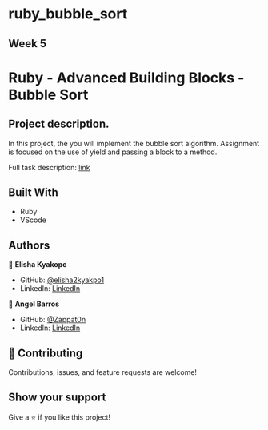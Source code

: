 # ruby_bubble_sort[](https://img.shields.io/badge/Microverse-blueviolet)

## Week 5

# Ruby - Advanced Building Blocks - Bubble Sort

## Project description. 

In this project, the you will implement the bubble sort algorithm. Assignment is focused on the use of yield and passing a block to a method.

Full task description: [link](https://www.theodinproject.com/courses/ruby-programming/lessons/bubble-sort)

## Built With

- Ruby
- VScode

## Authors

👤 **Elisha Kyakopo**

- GitHub: [@elisha2kyakpo1](https://github.com/elisha2kyakpo1)
- LinkedIn: [LinkedIn]()


👤 **Angel Barros**

- GitHub: [@Zappat0n](https://github.com/Zappat0n)
- LinkedIn: [LinkedIn](https://www.linkedin.com/in/angel-luis-barros-pazos-8889011b5/)

## 🤝 Contributing

Contributions, issues, and feature requests are welcome!


## Show your support

Give a ⭐️ if you like this project!

